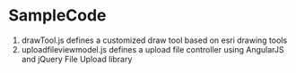 # SampleCode
1. drawTool.js defines a customized draw tool based on esri drawing tools
2. uploadfileviewmodel.js defines a upload file controller using AngularJS and jQuery File Upload library
